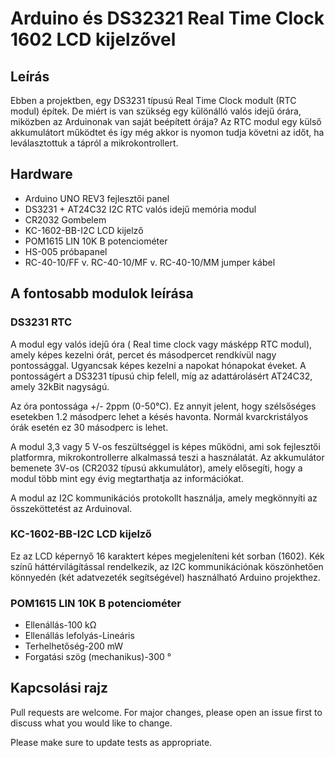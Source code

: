 # Arduino és DS32321 Real Time Clock 1602 LCD kijelzővel

## Leírás
Ebben a projektben, egy DS3231 típusú Real Time Clock modult (RTC modul) építek. De miért is van szükség egy különálló valós idejű órára, miközben az Arduinonak van saját beépített órája? Az RTC modul egy külső akkumulátort működtet és így még akkor is nyomon tudja követni az időt, ha leválasztottuk a tápról a mikrokontrollert.

## Hardware
- Arduino UNO REV3 fejlesztői panel
- DS3231 + AT24C32 I2C RTC valós idejű memória modul
- CR2032 Gombelem
- KC-1602-BB-I2C LCD kijelző
- POM1615 LIN 10K B potenciométer
- HS-005 próbapanel
- RC-40-10/FF v. RC-40-10/MF v. RC-40-10/MM jumper kábel

## A fontosabb modulok leírása

### DS3231 RTC
A modul egy valós idejű óra ( Real time clock vagy másképp RTC modul), amely képes kezelni órát, percet és másodpercet rendkívül nagy pontossággal. Ugyancsak képes kezelni a napokat hónapokat éveket. A pontosságért a DS3231 típusú chip felell, míg az adattárolásért AT24C32, amely 32kBit nagyságú.

Az óra pontossága +/- 2ppm (0-50°C). Ez annyit jelent, hogy szélsőséges esetekben 1.2 másodperc lehet a késés havonta. Normál kvarckristályos órák esetén ez 30 másodperc is lehet.

A modul 3,3 vagy 5 V-os feszültséggel is képes működni, ami sok fejlesztői platformra, mikrokontrollerre alkalmassá teszi a használatát. Az akkumulátor bemenete 3V-os (CR2032 típusú akkumulátor), amely elősegíti, hogy a modul több mint egy évig megtarthatja az információkat.

A modul az I2C kommunikációs protokollt használja, amely megkönnyíti az összeköttetést az Arduinoval.

### KC-1602-BB-I2C LCD kijelző
Ez az LCD képernyő 16 karaktert képes megjeleníteni két sorban (1602).
Kék színű háttérvilágítással rendelkezik, az I2C kommunikációnak köszönhetően könnyedén
(két adatvezeték segítségével) használható Arduino projekthez.

### POM1615 LIN 10K B potenciométer
- Ellenállás-100 kΩ	
- Ellenállás lefolyás-Lineáris
- Terhelhetőség-200 mW
- Forgatási szög (mechanikus)-300 °

## Kapcsolási rajz

Pull requests are welcome. For major changes, please open an issue first
to discuss what you would like to change.

Please make sure to update tests as appropriate.
